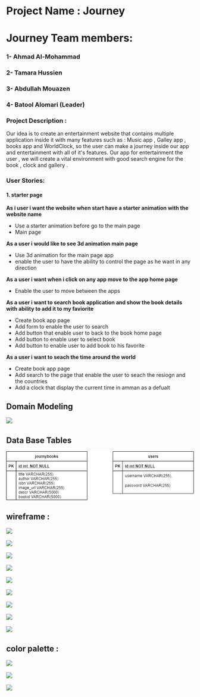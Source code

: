 

# Project Name : Journey 

# Journey Team members:

### 1- Ahmad Al-Mohammad

### 2- Tamara Hussien 

### 3- Abdullah Mouazen

### 4- Batool Alomari (Leader)

 
### Project Description : 

Our idea is to create an entertainment website that contains multiple application inside it with many features such as : Music app , Galley app , books app and WorldClock, so the user can make a journey inside our app and entertainment with all of it's features.
Our app for entertainment the user  , we will create a vital environment with good search engine for the book , clock and gallery . 

### User Stories:

#### 1. starter page
**As i user i want the website when start have a starter animation with the website name**

- Use a starter animation before go to the main page
- Main page

**As a user i would like to see 3d animation main page**
- Use 3d animation for the main page app
- enable the user to have the ability to control the page as he want in any direction

**As a user i want when i click on any app move to the app home page**

- Enable the user to move between the apps 

**As a user i want to search book application and show the book details with ability to add it to my faviorite**

- Create book app page 
- Add form to enable the user to search 
- Add button that enable user to back to the book home page 
- Add button to enable user to select book 
- Add button to enable user to add book to his  favorite

**As a user i want to seach the time around the world**

- Create book app page 
- Add search to the page that enable the user to seach the resiogn and the countries
- Add a clock that display the current time in amman as a defualt 


## Domain Modeling

![](diagrams/model.png)

## Data Base Tables 

![](diagrams/entity.png)

## wireframe :

![](wireframe/start.png)

![](wireframe/sign.png)

![](wireframe/signUp.png)

![](wireframe/app.png)

![](wireframe/book.png)

![](wireframe/musi.png)

![](wireframe/gallery.png)

![](wireframe/time.png)

![](wireframe/inspire.png)


## color palette :

![](color/color.png)

![](color/color2.jpg)

![](color/color3.jpg)











